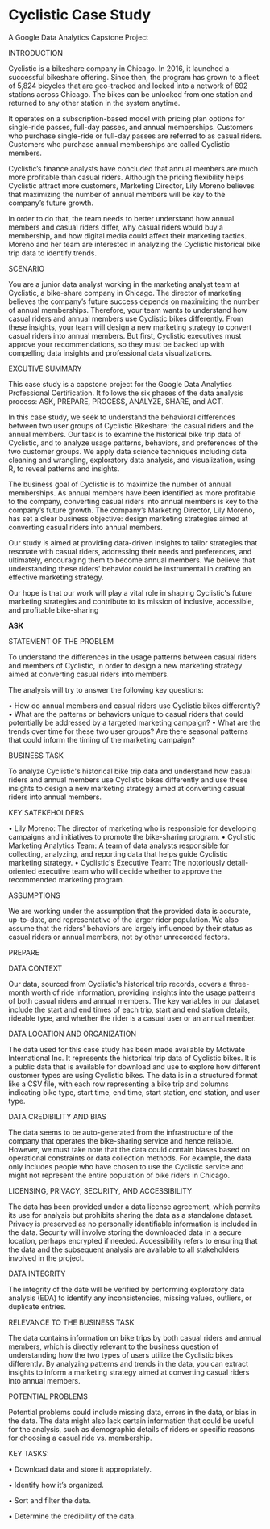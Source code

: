 # Cyclistic Case Study

A Google Data Analytics Capstone Project

INTRODUCTION

Cyclistic is a bikeshare company in Chicago. In 2016, it launched a successful bikeshare offering. Since then, the program has grown to a fleet of 5,824 bicycles that are geo-tracked and locked into a network of 692 stations across Chicago. The bikes can be unlocked from one station and returned to any other station in the system anytime.

It operates on a subscription-based model with pricing plan options for single-ride passes, full-day passes, and annual memberships. Customers who purchase single-ride or full-day passes are referred to as casual riders. Customers who purchase annual memberships are called Cyclistic members.

Cyclistic’s finance analysts have concluded that annual members are much more profitable than casual riders. Although the pricing flexibility helps Cyclistic attract more customers, Marketing Director, Lily Moreno believes that maximizing the number of annual members will be key to the company’s future growth.

In order to do that, the team needs to better understand how annual members and casual riders differ, why casual riders would buy a membership, and how digital media could affect their marketing tactics. Moreno and her team are interested in analyzing the Cyclistic historical bike trip data to identify trends.

SCENARIO

You are a junior data analyst working in the marketing analyst team at Cyclistic, a bike-share company in Chicago. The director of marketing believes the company’s future success depends on maximizing the number of annual memberships. Therefore, your team wants to understand how casual riders and annual members use Cyclistic bikes differently. From these insights, your team will design a new marketing strategy to convert casual riders into annual members. But first, Cyclistic executives must approve your recommendations, so they must be backed up with compelling data insights and professional data visualizations.

EXCUTIVE SUMMARY

This case study is a capstone project for the Google Data Analytics Professional Certification. It follows the six phases of the data analysis process: ASK, PREPARE, PROCESS, ANALYZE, SHARE, and ACT.

In this case study, we seek to understand the behavioral differences between two user groups of Cyclistic Bikeshare: the casual riders and the annual members. Our task is to examine the historical bike trip data of Cyclistic, and to analyze usage patterns, behaviors, and preferences of the two customer groups. We apply data science techniques including data cleaning and wrangling, exploratory data analysis, and visualization, using R, to reveal patterns and insights.

The business goal of Cyclistic is to maximize the number of annual memberships. As annual members have been identified as more profitable to the company, converting casual riders into annual members is key to the company’s future growth. The company’s Marketing Director, Lily Moreno, has set a clear business objective: design marketing strategies aimed at converting casual riders into
annual members.

Our study is aimed at providing data-driven insights to tailor strategies that resonate with casual riders, addressing their needs and preferences, and ultimately, encouraging them to become annual members. We believe that understanding these riders' behavior could be instrumental in crafting an effective marketing strategy.

Our hope is that our work will play a vital role in shaping Cyclistic's future marketing strategies and contribute to its mission of inclusive, accessible, and profitable bike-sharing

**ASK**

STATEMENT OF THE PROBLEM

To understand the differences in the usage patterns between casual riders and members of Cyclistic, in order to design a new marketing strategy aimed at converting casual riders into members.

The analysis will try to answer the following key questions:

• How do annual members and casual riders use Cyclistic bikes differently?
• What are the patterns or behaviors unique to casual riders that could potentially be addressed by a targeted marketing campaign?
• What are the trends over time for these two user groups? Are there seasonal patterns that could inform the timing of the marketing campaign?

BUSINESS TASK

To analyze Cyclistic's historical bike trip data and understand how casual riders and annual members use Cyclistic bikes differently and use these insights to design a new marketing strategy aimed at converting casual riders into annual members.

KEY SATEKEHOLDERS

• Lily Moreno: The director of marketing who is responsible for developing campaigns and initiatives to promote the bike-sharing program.
• Cyclistic Marketing Analytics Team: A team of data analysts responsible for collecting, analyzing, and reporting data that helps guide Cyclistic marketing strategy.
• Cyclistic's Executive Team: The notoriously detail-oriented executive team who will decide whether to approve the recommended marketing program.

ASSUMPTIONS

We are working under the assumption that the provided data is accurate, up-to-date, and representative of the larger rider population. We also assume that the riders' behaviors are largely influenced by their status as casual riders or annual members, not by other unrecorded factors.

PREPARE

DATA CONTEXT

Our data, sourced from Cyclistic's historical trip records, covers a three-month worth of ride information, providing insights into the usage patterns of both casual riders and annual members. The key variables in our dataset include the start and end times of each trip, start and end station details, rideable type, and whether the rider is a casual user or an annual member.

DATA LOCATION AND ORGANIZATION

The data used for this case study has been made available by Motivate International Inc. It represents the historical trip data of Cyclistic bikes. It is a public data that is available for download and use to explore how different customer types are using Cyclistic bikes. The data is in a structured format like a CSV file, with each row representing a bike trip and columns indicating bike type, start time, end time, start station, end station, and user type.

DATA CREDIBILITY AND BIAS

The data seems to be auto-generated from the infrastructure of the company that operates the bike-sharing service and hence reliable. However, we must take note that the data could contain biases based on operational constraints or data collection methods. For example, the data only includes people who have chosen to use the Cyclistic service and might not represent the entire population of bike riders in Chicago.

LICENSING, PRIVACY, SECURITY, AND ACCESSIBILITY

The data has been provided under a data license agreement, which permits its use for analysis but prohibits sharing the data as a standalone dataset. Privacy is preserved as no personally identifiable information is included in the data. Security will involve storing the downloaded data in a secure location, perhaps encrypted if needed. Accessibility refers to ensuring that the data and the subsequent analysis are available to all stakeholders involved in the project.

DATA INTEGRITY

The integrity of the date will be verified by performing exploratory data analysis (EDA) to identify any inconsistencies, missing values, outliers, or duplicate entries.

RELEVANCE TO THE BUSINESS TASK

The data contains information on bike trips by both casual riders and annual members, which is directly relevant to the business question of understanding how the two types of users utilize the Cyclistic bikes differently. By analyzing patterns and trends in the data, you can extract insights to inform a marketing strategy aimed at converting casual riders into annual members.

POTENTIAL PROBLEMS

Potential problems could include missing data, errors in the data, or bias in the data. The data might also lack certain information that could be useful for the analysis, such as demographic details of riders or specific reasons for choosing a casual ride vs. membership.

KEY TASKS:

• Download data and store it appropriately.

• Identify how it’s organized.

• Sort and filter the data.

• Determine the credibility of the data.
